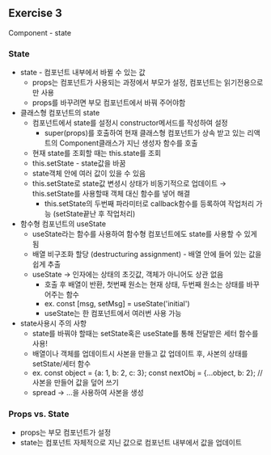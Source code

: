 ## Exercise 3

Component - state

### State

* state - 컴포넌트 내부에서 바뀔 수 있는 값
  * props는 컴포넌트가 사용되는 과정에서 부모가 설정, 컴포넌트는 읽기전용으로만 사용
  * props를 바꾸려면 부모 컴포넌트에서 바꿔 주어야함
* 클래스형 컴포넌트의 state
  * 컴포넌트에서 state를 설정시 constructor메서드를 작성하여 설정
    * super(props)를 호출하여 현재 클래스형 컴포넌트가 상속 받고 있는 리액트의 Component클래스가 지닌 생성자 함수를 호출
  * 현재 state를 조회할 때는 this.state를 조회
  * this.setState - state값을 바꿈
  * state객체 안에 여러 값이 있을 수 있음
  * this.setState로 state값 변셩시 상태가 비동기적으로 업데이트 → this.setState를 사용할때 객체 대신 함수를 넣어 해결
    * this.setState의 두번째 파라미터로 callback함수를 등록하여 작업처리 가능 (setState끝난 후 작업처리)
* 함수형 컴포넌트의 useState
  * useState라는 함수를 사용하여 함수형 컴포넌트에도 state를 사용할 수 있게 됨
  * 배열 비구조화 할당 (destructuring assignment) - 배열 안에 들어 있는 값을 쉽게 추출
  * useState → 인자에는 상태의 초깃값, 객체가 아니어도 상관 없음
    * 호출 후 배열이 반환, 첫번째 원소는 현재 상태, 두번째 원소는 상태를 바꾸어주는 함수
    * ex. const [msg, setMsg] = useState('initial')
    * useState는 한 컴포넌트에서 여러번 사용 가능
* state사용시 주의 사항
  * state를 바꿔야 할때는 setState혹은 useState를 통해 전달받은 세터 함수를 사용!
  * 배열이나 객체를 업데이트시 사본을 만들고 값 업데이트 후, 사본의 상태를 setState/세터 함수
  * ex. const object = {a: 1, b: 2, c: 3}; const nextObj = {...object, b: 2}; // 사본을 만들어 값을 덮어 쓰기
  * spread → ...을 사용하여 사본을 생성

### Props vs. State

* props는 부모 컴포넌트가 설정
* state는 컴포넌트 자체적으로 지닌 값으로 컴포넌트 내부에서 값을 업데이트
